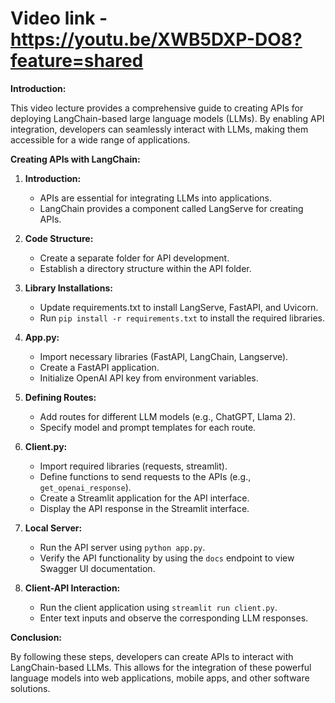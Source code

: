 # Video link - https://youtu.be/XWB5DXP-DO8?feature=shared
**Introduction:**

This video lecture provides a comprehensive guide to creating APIs for deploying LangChain-based large language models (LLMs). By enabling API integration, developers can seamlessly interact with LLMs, making them accessible for a wide range of applications.

**Creating APIs with LangChain:**

1. **Introduction:**
   - APIs are essential for integrating LLMs into applications.
   - LangChain provides a component called LangServe for creating APIs.

2. **Code Structure:**
   - Create a separate folder for API development.
   - Establish a directory structure within the API folder.

3. **Library Installations:**
   - Update requirements.txt to install LangServe, FastAPI, and Uvicorn.
   - Run `pip install -r requirements.txt` to install the required libraries.

4. **App.py:**
   - Import necessary libraries (FastAPI, LangChain, Langserve).
   - Create a FastAPI application.
   - Initialize OpenAI API key from environment variables.

5. **Defining Routes:**
   - Add routes for different LLM models (e.g., ChatGPT, Llama 2).
   - Specify model and prompt templates for each route.

6. **Client.py:**
   - Import required libraries (requests, streamlit).
   - Define functions to send requests to the APIs (e.g., `get_openai_response`).
   - Create a Streamlit application for the API interface.
   - Display the API response in the Streamlit interface.

7. **Local Server:**
   - Run the API server using `python app.py`.
   - Verify the API functionality by using the `docs` endpoint to view Swagger UI documentation.

8. **Client-API Interaction:**
   - Run the client application using `streamlit run client.py`.
   - Enter text inputs and observe the corresponding LLM responses.

**Conclusion:**

By following these steps, developers can create APIs to interact with LangChain-based LLMs. This allows for the integration of these powerful language models into web applications, mobile apps, and other software solutions.